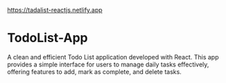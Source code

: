 https://tadalist-reactjs.netlify.app
# TodoList-App
 A clean and efficient Todo List application developed with React. This app provides a simple interface for users to manage daily tasks effectively, offering features to add, mark as complete, and delete tasks.
